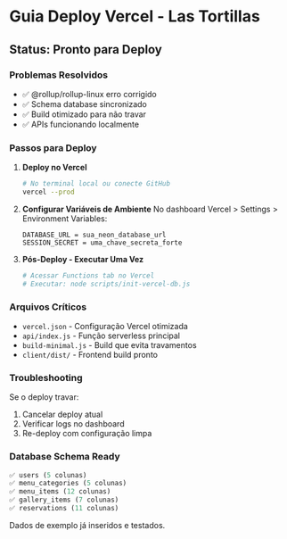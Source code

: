 # Guia Deploy Vercel - Las Tortillas

## Status: Pronto para Deploy

### Problemas Resolvidos
- ✅ @rollup/rollup-linux erro corrigido
- ✅ Schema database sincronizado 
- ✅ Build otimizado para não travar
- ✅ APIs funcionando localmente

### Passos para Deploy

1. **Deploy no Vercel**
   ```bash
   # No terminal local ou conecte GitHub
   vercel --prod
   ```

2. **Configurar Variáveis de Ambiente**
   No dashboard Vercel > Settings > Environment Variables:
   ```
   DATABASE_URL = sua_neon_database_url
   SESSION_SECRET = uma_chave_secreta_forte
   ```

3. **Pós-Deploy - Executar Uma Vez**
   ```bash
   # Acessar Functions tab no Vercel
   # Executar: node scripts/init-vercel-db.js
   ```

### Arquivos Críticos
- `vercel.json` - Configuração Vercel otimizada
- `api/index.js` - Função serverless principal  
- `build-minimal.js` - Build que evita travamentos
- `client/dist/` - Frontend build pronto

### Troubleshooting
Se o deploy travar:
1. Cancelar deploy atual
2. Verificar logs no dashboard
3. Re-deploy com configuração limpa

### Database Schema Ready
```sql
✅ users (5 colunas)
✅ menu_categories (5 colunas) 
✅ menu_items (12 colunas)
✅ gallery_items (7 colunas)
✅ reservations (11 colunas)
```

Dados de exemplo já inseridos e testados.